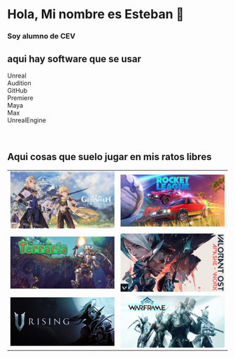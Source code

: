 # Hola, Mi nombre es Esteban 👋
### Soy alumno de CEV

## aqui hay software que se usar
Unreal <br>
Audition <br>
GitHub <br>
Premiere <br>
Maya <br>
Max <br>
UnrealEngine <br> <br> <br>

## Aqui cosas que suelo jugar en mis ratos libres

<table style="width:100%">
  <tr>
  	<td>
  		<img src="https://raw.githubusercontent.com/EstebanDaRocha/EstebanDaRocha/main/Games/Genshin.jpg">
  	</td>
  	<td>
  		<img src="https://raw.githubusercontent.com/EstebanDaRocha/EstebanDaRocha/main/Games/RocketLeage.jpg">
	</td>
  </tr>
	
  <tr>
  	<td>
  		<img src="https://raw.githubusercontent.com/EstebanDaRocha/EstebanDaRocha/main/Games/Terraria.jpg">
	</td>
	<td>
  		<img src="https://raw.githubusercontent.com/EstebanDaRocha/EstebanDaRocha/main/Games/Valorant.jpg">
	</td>
  </tr>

  <tr>
    	<td>
  		<img src="https://raw.githubusercontent.com/EstebanDaRocha/EstebanDaRocha/main/Games/VRising.jpg" width=105%>
	</td>
	<td>
  		<img src="https://raw.githubusercontent.com/EstebanDaRocha/EstebanDaRocha/main/Games/Warframe.jpg">
  	</tr>
</table>
